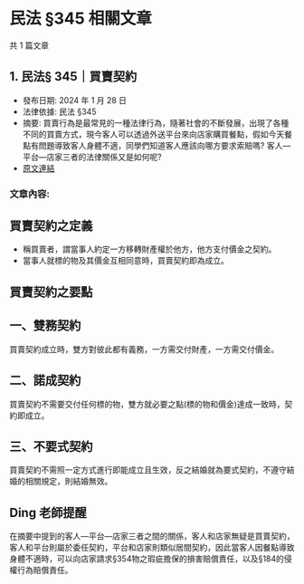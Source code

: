 # 民法 §345 相關文章

共 1 篇文章

## 1. 民法§ 345｜買賣契約

- 發布日期: 2024 年 1 月 28 日
- 法律依據: 民法 §345
- 摘要: 買賣行為是最常見的一種法律行為，隨著社會的不斷發展，出現了各種不同的買賣方式，現今客人可以透過外送平台來向店家購買餐點，假如今天餐點有問題導致客人身體不適，同學們知道客人應該向哪方要求索賠嗎? 客人—平台—店家三者的法律關係又是如何呢?
- [原文連結](https://www.jasper-realestate.com/%e6%b0%91%e6%b3%95-345%e8%b2%b7%e8%b3%a3_%e5%a5%91%e7%b4%84/)

### 文章內容:

## 買賣契約之定義

- 稱買賣者，謂當事人約定一方移轉財產權於他方，他方支付價金之契約。
- 當事人就標的物及其價金互相同意時，買賣契約即為成立。

## 買賣契約之要點

## 一、雙務契約

買賣契約成立時，雙方對彼此都有義務，一方需交付財產，一方需交付價金。

## 二、諾成契約

買賣契約不需要交付任何標的物，雙方就必要之點(標的物和價金)達成一致時，契約即成立。

## 三、不要式契約

買賣契約不需照一定方式進行即能成立且生效，反之結婚就為要式契約，不遵守結婚的相關規定，則結婚無效。

## Ding 老師提醒

在摘要中提到的客人—平台—店家三者之間的關係，客人和店家無疑是買賣契約，客人和平台則屬於委任契約，平台和店家則類似居間契約，因此當客人因餐點導致身體不適時，可以向店家請求§354物之瑕疵擔保的損害賠償責任，以及§184的侵權行為賠償責任。
